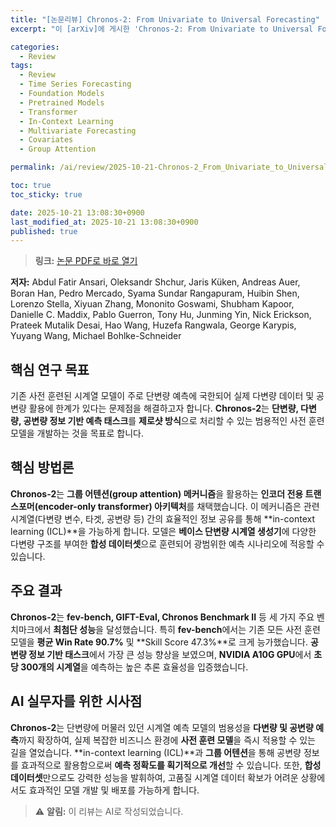 ```yaml
---
title: "[논문리뷰] Chronos-2: From Univariate to Universal Forecasting"
excerpt: "이 [arXiv]에 게시한 'Chronos-2: From Univariate to Universal Forecasting' 논문에 대한 자세한 리뷰입니다."

categories:
  - Review
tags:
  - Review
  - Time Series Forecasting
  - Foundation Models
  - Pretrained Models
  - Transformer
  - In-Context Learning
  - Multivariate Forecasting
  - Covariates
  - Group Attention

permalink: /ai/review/2025-10-21-Chronos-2_From_Univariate_to_Universal_Forecasting/

toc: true
toc_sticky: true

date: 2025-10-21 13:08:30+0900
last_modified_at: 2025-10-21 13:08:30+0900
published: true
---
```

> **링크:** [논문 PDF로 바로 열기](https://arxiv.org/abs/2510.15821)

**저자:** Abdul Fatir Ansari, Oleksandr Shchur, Jaris Küken, Andreas Auer, Boran Han, Pedro Mercado, Syama Sundar Rangapuram, Huibin Shen, Lorenzo Stella, Xiyuan Zhang, Mononito Goswami, Shubham Kapoor, Danielle C. Maddix, Pablo Guerron, Tony Hu, Junming Yin, Nick Erickson, Prateek Mutalik Desai, Hao Wang, Huzefa Rangwala, George Karypis, Yuyang Wang, Michael Bohlke-Schneider



## 핵심 연구 목표
기존 사전 훈련된 시계열 모델이 주로 단변량 예측에 국한되어 실제 다변량 데이터 및 공변량 활용에 한계가 있다는 문제점을 해결하고자 합니다. **Chronos-2**는 **단변량, 다변량, 공변량 정보 기반 예측 태스크**를 **제로샷 방식**으로 처리할 수 있는 범용적인 사전 훈련 모델을 개발하는 것을 목표로 합니다.

## 핵심 방법론
**Chronos-2**는 **그룹 어텐션(group attention) 메커니즘**을 활용하는 **인코더 전용 트랜스포머(encoder-only transformer) 아키텍처**를 채택했습니다. 이 메커니즘은 관련 시계열(다변량 변수, 타겟, 공변량 등) 간의 효율적인 정보 공유를 통해 **in-context learning (ICL)**을 가능하게 합니다. 모델은 **베이스 단변량 시계열 생성기**에 다양한 다변량 구조를 부여한 **합성 데이터셋**으로 훈련되어 광범위한 예측 시나리오에 적응할 수 있습니다.

## 주요 결과
**Chronos-2**는 **fev-bench, GIFT-Eval, Chronos Benchmark II** 등 세 가지 주요 벤치마크에서 **최첨단 성능**을 달성했습니다. 특히 **fev-bench**에서는 기존 모든 사전 훈련 모델을 **평균 Win Rate 90.7%** 및 **Skill Score 47.3%**로 크게 능가했습니다. **공변량 정보 기반 태스크**에서 가장 큰 성능 향상을 보였으며, **NVIDIA A10G GPU**에서 **초당 300개의 시계열**을 예측하는 높은 추론 효율성을 입증했습니다.

## AI 실무자를 위한 시사점
**Chronos-2**는 단변량에 머물러 있던 시계열 예측 모델의 범용성을 **다변량 및 공변량 예측**까지 확장하여, 실제 복잡한 비즈니스 환경에 **사전 훈련 모델**을 즉시 적용할 수 있는 길을 열었습니다. **in-context learning (ICL)**과 **그룹 어텐션**을 통해 공변량 정보를 효과적으로 활용함으로써 **예측 정확도를 획기적으로 개선**할 수 있습니다. 또한, **합성 데이터셋**만으로도 강력한 성능을 발휘하여, 고품질 시계열 데이터 확보가 어려운 상황에서도 효과적인 모델 개발 및 배포를 가능하게 합니다.

> ⚠️ **알림:** 이 리뷰는 AI로 작성되었습니다.
